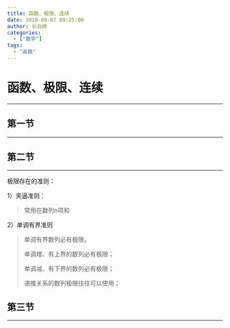 ```yaml
---
title: 函数、极限、连续
date: 2018-09-07 09:25:00
author: 长白崎
categories:
  - ["数学"]
tags:
  - "高数"
---
```




# 函数、极限、连续

---



## 第一节

---

## 第二节

---



极限存在的准则：

1）夹逼准则：

> 常用在数列n项和

2）单调有界准则

> 单调有界数列必有极限。
>
> 单调增、有上界的数列必有极限；
>
> 单调减、有下界的数列必有极限；
>
> 递推关系的数列极限往往可以使用；



## 第三节

---

